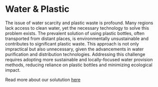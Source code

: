 # Water & Plastic

The issue of water scarcity and plastic waste is profound. Many regions lack access to clean water, yet the necessary technology to solve this problem exists. The prevalent solution of using plastic bottles, often transported from distant places, is environmentally unsustainable and contributes to significant plastic waste. This approach is not only impractical but also unnecessary, given the advancements in water purification and distribution technologies. Addressing this challenge requires adopting more sustainable and locally-focused water provision methods, reducing reliance on plastic bottles and minimizing ecological impact.


Read more about our solutution [here](src/solution/drinking_water.md)
